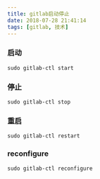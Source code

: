 ```yaml
---
title: gitlab启动停止
date: 2018-07-28 21:41:14
tags: [gitlab, 技术]
---
```


### 启动

`sudo gitlab-ctl start`

### 停止

`sudo gitlab-ctl stop`

### 重启

`sudo gitlab-ctl restart`

### reconfigure

`sudo gitlab-ctl reconfigure`
